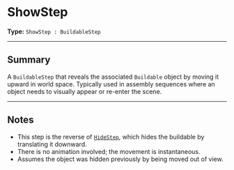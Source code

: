 # ShowStep

**Type:** `ShowStep : BuildableStep`

---

## Summary

A `BuildableStep` that reveals the associated `Buildable` object by moving it upward in world space. Typically used in assembly sequences where an object needs to visually appear or re-enter the scene.


---

## Notes

- This step is the reverse of [`HideStep`](./hide-step.md), which hides the buildable by translating it downward.
- There is no animation involved; the movement is instantaneous.
- Assumes the object was hidden previously by being moved out of view.
